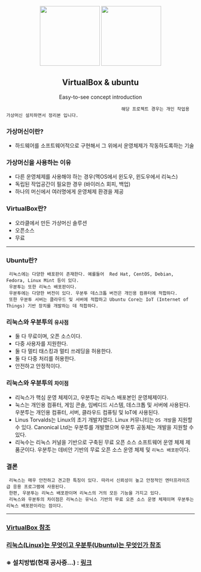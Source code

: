 <p align="center">
  <img src="https://user-images.githubusercontent.com/110442250/206632011-21df0981-65c4-4fbe-8900-6502d58f923d.png" height="160">
  <img src="https://user-images.githubusercontent.com/110442250/206632015-747151e7-b1c9-4845-b27f-19f8c3024c41.png" height="160">
  <h2 align="center">VirtualBox & ubuntu</h2>
  <p align="center">Easy-to-see concept introduction<p>
 
  </p>
</p>
 <p align="center">  
 
                                               해당 프로젝트 경우는 개인 작업용 가상머신 설치하면서 정리본 입니다.
                     
                     
 </p>



### 가상머신이란?

- 하드웨어를 소프트웨어적으로 구현해서 그 위에서 운영체제가 작동하도록하는 기술

### 가상머신을 사용하는 이유

 - 다른 운영체제를 사용해야 하는 경우(맥OS에서 윈도우, 윈도우에서 리눅스)
 - 독립된 작업공간이 필요한 경우 (바이러스 회피, 백업)
 - 하나의 머신에서 여러명에게 운영체제 환경을 제공

### VirtualBox란?

 - 오라클에서 만든 가상머신 솔루션
 - 오픈소스
 - 무료

<hr>

### Ubuntu란? 

     리눅스에는 다양한 배포판이 존재한다. 예를들어  Red Hat, CentOS, Debian, Fedora, Linux Mint 등이 있다. 
     우분투는 또한 리눅스 배포판이다. 
     우분투에는 다양한 버전이 있다. 우분투 데스크톱 버전은 개인용 컴퓨터에 적합하다. 
     또한 우분투 서버는 클라우드 및 서버에 적합하고 Ubuntu Core는 IoT (Internet of Things) 기반 장치를 개발하는 데 적합하다.

### 리눅스와 우분투의 `유사점`

 - 둘 다 무료이며, 오픈 소스이다.
 - 다중 사용자를 지원한다.
 - 둘 다 멀티 태스킹과 멀티 쓰레딩을 허용한다.
 - 둘 다 다중 처리를 허용한다.
 - 안전하고 안정적이다.
 
### 리눅스와 우분투의 `차이점`

 - 리눅스가 핵심 운영 체제이고, 우분투는 리눅스 배포본인 운영체제이다.
 - 눅스는 개인용 컴퓨터, 게임 콘솔, 임베디드 시스템, 데스크톱 및 서버에 사용된다. 우분투는 개인용 컴퓨터, 서버, 클라우드 컴퓨팅 및 IoT에 사용된다.
 - Linus Torvalds는 Linux의 초기 개발자였다. Linux 커뮤니티는 `OS 개발`을 지원할 수 있다. Canonical Ltd는 우분투를 개발했으며 우분투 공동체는 개발을 지원할 수 있다.
 - 리눅수는 리눅스 커널을 기반으로 구축된 무료 오픈 소스 소프트웨어 운영 체제 제품군이다. 우분투는 데비안 기반의 무료 오픈 소스 운영 체제 및 `리눅스 배포판`이다.

### 결론

     리눅스는 매우 안전하고 견고한 특징이 있다. 따라서 신뢰성이 높고 안정적인 엔터프라이즈 급 응용 프로그램에 사용된다. 
     한편, 우분투는 리눅스 배포판이며 리눅스의 거의 모든 기능을 가지고 있다. 
     리눅스와 우분투의 차이점은 리눅스는 유닉스 기반의 무료 오픈 소스 운영 체제이며 우분투는 리눅스 배포판이라는 점이다.

<hr>

### [VirtualBox 참조](https://opentutorials.org/course/173)
### [리눅스(Linux)는 무엇이고 우분투(Ubuntu)는 무엇인가 참조](https://jminie.tistory.com/87)
### ※ 설치방법(현재 공사중...) : [링크](https://parkdoyoung98.tistory.com/)
